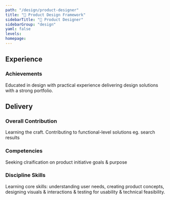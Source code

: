 ```yaml
---
path: "/design/product-designer"
title: "🥖 Product Design Framework"
sidebarTitle: "🥖 Product Designer"
sidebarGroup: "design"
yaml: false
levels:
homepage:
---
```

## Experience
### Achievements

Educated in design with practical experience delivering design solutions with a strong portfolio.

## Delivery
### Overall Contribution

Learning the craft. Contributing to functional-level solutions eg. search results

### Competencies
Seeking clraification on product initiative goals & purpose


### Discipline Skills
Learning core skills: understanding user needs, creating product concepts, designing visuals & interactions & testing for usability & technical feasibility.
